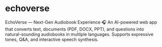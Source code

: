 # echoverse
EchoVerse — Next-Gen Audiobook Experience 🎧 An AI-powered web app that converts text, documents (PDF, DOCX, PPT), and questions into natural-sounding audiobooks in multiple languages. Supports expressive tones, Q&A, and interactive speech synthesis.
